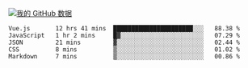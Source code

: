 [![我的 GitHub 数据](https://github-readme-stats.vercel.app/api?username=unbrain&?theme=dark)]()

<!--START_SECTION:waka-->
```text
Vue.js       12 hrs 41 mins  ██████████████████████░░░   88.38 % 
JavaScript   1 hr 2 mins     █▓░░░░░░░░░░░░░░░░░░░░░░░   07.29 % 
JSON         21 mins         ▓░░░░░░░░░░░░░░░░░░░░░░░░   02.44 % 
CSS          8 mins          ▒░░░░░░░░░░░░░░░░░░░░░░░░   01.02 % 
Markdown     7 mins          ▒░░░░░░░░░░░░░░░░░░░░░░░░   00.86 % 
```
<!--END_SECTION:waka-->

